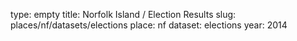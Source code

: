 type: empty
title: Norfolk Island / Election Results
slug: places/nf/datasets/elections
place: nf
dataset: elections
year: 2014
